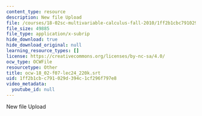 ```yaml
---
content_type: resource
description: New file Upload
file: /courses/18-02sc-multivariable-calculus-fall-2010/1ff2b1cbc791029d394c1cf296f797e8_ocw-18_02-f07-lec24_220k.srt
file_size: 49885
file_type: application/x-subrip
hide_download: true
hide_download_original: null
learning_resource_types: []
license: https://creativecommons.org/licenses/by-nc-sa/4.0/
ocw_type: OCWFile
resourcetype: Other
title: ocw-18_02-f07-lec24_220k.srt
uid: 1ff2b1cb-c791-029d-394c-1cf296f797e8
video_metadata:
  youtube_id: null
---
```

New file Upload